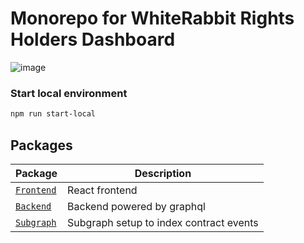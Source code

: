 # Monorepo for WhiteRabbit Rights Holders Dashboard

![image](https://user-images.githubusercontent.com/163447/76832214-802d8180-685b-11ea-9572-68bc3e6f7c95.png)

### Start local environment

```sh
npm run start-local
```

## Packages

| Package                                   | Description                                                             |
| ----------------------------------------- | ----------------------------------------------------------------------- |
| [`Frontend`](/packages/frontend) | React frontend |
| [`Backend`](/packages/backend) | Backend powered by graphql |
| [`Subgraph`](/packages/subgraph) | Subgraph setup to index contract events |



